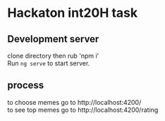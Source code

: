 # Hackaton int20H task

## Development server
clone directory then rub 'npm i' <br>
Run `ng serve` to start  server. <br>


## process

to choose memes go to http://localhost:4200/<br>
to see top memes go to http://localhost:4200/rating


